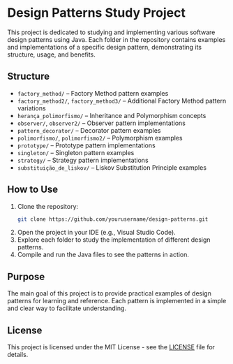 # Design Patterns Study Project

This project is dedicated to studying and implementing various software design patterns using Java. Each folder in the repository contains examples and implementations of a specific design pattern, demonstrating its structure, usage, and benefits.

## Structure

- `factory_method/` – Factory Method pattern examples
- `factory_method2/`, `factory_method3/` – Additional Factory Method pattern variations
- `herança_polimorfismo/` – Inheritance and Polymorphism concepts
- `observer/`, `observer2/` – Observer pattern implementations
- `pattern_decorator/` – Decorator pattern examples
- `polimorfismo/`, `polimorfismo2/` – Polymorphism examples
- `prototype/` – Prototype pattern implementations
- `singleton/` – Singleton pattern examples
- `strategy/` – Strategy pattern implementations
- `substituição_de_liskov/` – Liskov Substitution Principle examples

## How to Use

1. Clone the repository:
    ```sh
    git clone https://github.com/yourusername/design-patterns.git
    ```
2. Open the project in your IDE (e.g., Visual Studio Code).
3. Explore each folder to study the implementation of different design patterns.
4. Compile and run the Java files to see the patterns in action.

## Purpose

The main goal of this project is to provide practical examples of design patterns for learning and reference. Each pattern is implemented in a simple and clear way to facilitate understanding.

## License

This project is licensed under the MIT License - see the [LICENSE](LICENSE) file for details.
